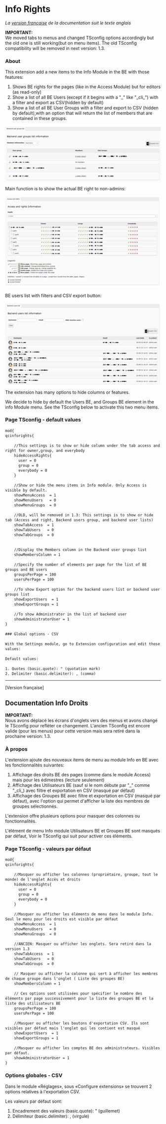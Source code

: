 # Info Rights

*La [version française](#documentation-info-rights) de la documentation suit le texte anglais*

**IMPORTANT:**   
We moved tabs to menus and changed TSconfig options accordingly but the old one is still working(but on menu items). The old TSconfig compatibility will be removed in next version: 1.3.


### About
This extension add a new items to the Info Module in the BE with those features:

1. Shows BE rights for the pages (like in the Access Module) but for editors (as read-only)
2. Show a list of all BE Users (except if it begins with a "_" like "\_cli\_") with a filter and export as CSV(hidden by default)
3. Show a list of all BE User Groups with a filter and export to CSV (hidden by default),with an option that will return the list of members that are contained in these groups.

![Main functionnality](Documentation/Images/show-members-groups.png)

Main function is to show the actual BE right to non-admins:

![Main functionnality](Documentation/Images/access-and-rights.png)

BE users list with filters and CSV export button:

![BE users list with CSV button](Documentation/Images/backend-users-tab.png)


The extension has many options to hide columns or features.

We decide to hide by default the Users BE, and Groups BE element in the info Module menu. See the TSconfig below to activate this two menu items.
### Page TSconfig - default values

```
mod{
qcinforights{

    //This settings is to show or hide column under the tab access and right for owner,group, and everybody
    hideAccessRights{
      user = 0
      group = 0
      everybody = 0
    }

    //Show or hide the menu items in Info module. Only Access is visible by default.
    showMenuAccess  = 1
    showMenuUsers   = 0
    showMenuGroups  = 0

    //OLD, will be removed in 1.3: This settings is to show or hide tab (Access and right, Backend users group, and backend user lists)
    showTabAccess  = 1
    showTabUsers   = 0
    showTabGroups  = 0


    //Display the Members column in the Backend user groups list  
    showMembersColumn = 1

    //Specify the number of elements per page for the list of BE groups and BE users
    groupsPerPage = 100
    usersPerPage = 100

    //To show Export option for the backend users list or backend user groups list
    showExportUsers  = 1
    showExportGroups = 1

    //To show Administrator in the list of backend user
    showAdministratorUser = 1
}

### Global options - CSV

With the Settings module, go to Extension configuration and edit those values:

Default values:

1. Quotes (basic.quote): " (quotation mark)
2. Delimiter (basic.delimiter): , (comma)
```
-----------
[Version française]
## Documentation Info Droits

**IMPORTANT:**   
Nous avons déplacé les écrans d'onglets vers des menus et avons changé le TSconfig pour reflèter ce changement. L'ancien TSconfig est encore valide (pour les menus) pour cette version mais sera retiré dans la prochaine version: 1.3.

### À propos
L'extension ajoute des nouveaux items de menu au module Info en BE avec les fonctionnalités suivantes:

1. Affichage des droits BE des pages (comme dans le module Access) mais pour les édimestres (lecture seulement)
2. Affichage des Utilisateurs BE (sauf si le nom débute par "_" comme "\_cli\_) avec filtre et exportation en CSV (masqué par défaut)
3. Affichage des Groupes BE avec filtre et exportation en CSV (masqué par défaut), avec l'option qui permet d'afficher la liste des membres de groupes sélectionnés.

L'extension offre plusieurs options pour masquer des colonnes ou fonctionnalités.

L'élément de menu Info module Utilisateurs BE et Groupes BE sont masqués par défaut, Voir le TSconfig qui suit pour activer ces éléments.
### Page TSconfig - valeurs par défaut

```
mod{
qcinforights{

    //Masquer ou afficher les colonnes (propriétaire, groupe, tout le monde) de l'onglet Accès et droits
    hideAccessRights{
      user = 0
      group = 0
      everybody = 0
    }

    //Masquer ou afficher les éléments de menu dans le module Info. Seul le menu pour les droits est visible par défaut
    showMenuAccess  = 1
    showMenuUsers   = 0
    showMenuGroups  = 0

    //ANCIEN: Masquer ou afficher les onglets. Sera retiré dans la version 1.3
    showTabAccess  = 1
    showTabUsers   = 0
    showTabGroups  = 0

    // Masquer ou afficher la colonne qui sert à afficher les membres de chaque groupe dans l'onglet ( Liste des groupes BE)
    showMembersColumn = 1

    // Ces options sont utilisées pour spécifier le nombre des éléments par page successivement pour la liste des groupes BE et la liste des utilisateurs BE
    groupsPerPage = 100
    usersPerPage = 100

    //Masquer ou afficher les boutons d'exportation CSV. Ils sont visibles par défaut mais l'onglet qui les contient est masqué
    showExportUsers  = 1
    showExportGroups = 1

    //Masquer ou afficher les comptes BE des administrateurs. Visibles par défaut.
    showAdministratorUser = 1
}
```

### Options globales - CSV

Dans le module «Réglages», sous «Configure extensions» se trouvent 2 options relatives à l'exportation CSV.

Les valeurs par défaut sont:

1. Encadrement des valeurs (basic.quote): " (guillemet)
2. Délimiteur (basic.delimiter): , (virgule)
